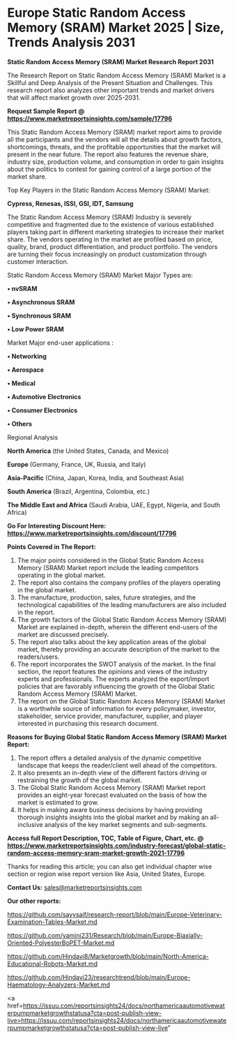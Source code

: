 # Europe Static Random Access Memory (SRAM) Market 2025 | Size, Trends Analysis 2031

<strong>Static Random Access Memory (SRAM) Market Research Report 2031</strong>

The Research Report on Static Random Access Memory (SRAM) Market is a Skillful and Deep Analysis of the Present Situation and Challenges. This research report also analyzes other important trends and market drivers that will affect market growth over 2025-2031.

<strong>Request Sample Report @ <a href=https://www.marketreportsinsights.com/sample/17796>https://www.marketreportsinsights.com/sample/17796</a></strong>

This Static Random Access Memory (SRAM) market report aims to provide all the participants and the vendors will all the details about growth factors, shortcomings, threats, and the profitable opportunities that the market will present in the near future. The report also features the revenue share, industry size, production volume, and consumption in order to gain insights about the politics to contest for gaining control of a large portion of the market share.

Top Key Players in the Static Random Access Memory (SRAM) Market:

<strong>Cypress, Renesas, ISSI, GSI, IDT, Samsung</strong>

The Static Random Access Memory (SRAM) Industry is severely competitive and fragmented due to the existence of various established players taking part in different marketing strategies to increase their market share. The vendors operating in the market are profiled based on price, quality, brand, product differentiation, and product portfolio. The vendors are turning their focus increasingly on product customization through customer interaction.

Static Random Access Memory (SRAM) Market Major Types are:

<strong>• nvSRAM

• Asynchronous SRAM

• Synchronous SRAM

• Low Power SRAM</strong>

Market Major end-user applications :

<strong>• Networking

• Aerospace

• Medical

• Automotive Electronics

• Consumer Electronics

• Others</strong>

Regional Analysis

</u><strong><b>North America</b></strong> (the United States, Canada, and Mexico)

<strong><b>Europe </b></strong>(Germany, France, UK, Russia, and Italy)

<strong><b>Asia-Pacific</b></strong> (China, Japan, Korea, India, and Southeast Asia)

<strong><b>South America</b></strong> (Brazil, Argentina, Colombia, etc.)

<strong><b>The Middle East and Africa</b></strong> (Saudi Arabia, UAE, Egypt, Nigeria, and South Africa)

<strong>Go For Interesting Discount Here: <a href=https://www.marketreportsinsights.com/discount/17796>https://www.marketreportsinsights.com/discount/17796</a></strong>

<strong>Points Covered in The Report:</strong>
<ol>
  <li>The major points considered in the Global Static Random Access Memory (SRAM) Market report include the leading competitors operating in the global market.</li>
  <li>The report also contains the company profiles of the players operating in the global market.</li>
  <li>The manufacture, production, sales, future strategies, and the technological capabilities of the leading manufacturers are also included in the report.</li>
  <li>The growth factors of the Global Static Random Access Memory (SRAM) Market are explained in-depth, wherein the different end-users of the market are discussed precisely.</li>
  <li>The report also talks about the key application areas of the global market, thereby providing an accurate description of the market to the readers/users.</li>
  <li>The report incorporates the SWOT analysis of the market. In the final section, the report features the opinions and views of the industry experts and professionals. The experts analyzed the export/import policies that are favorably influencing the growth of the Global Static Random Access Memory (SRAM) Market.</li>
  <li>The report on the Global Static Random Access Memory (SRAM) Market is a worthwhile source of information for every policymaker, investor, stakeholder, service provider, manufacturer, supplier, and player interested in purchasing this research document.</li>
</ol>
<strong>Reasons for Buying Global Static Random Access Memory (SRAM) Market Report:</strong>

<ol>
  <li>The report offers a detailed analysis of the dynamic competitive landscape that keeps the reader/client well ahead of the competitors.</li>
  <li>It also presents an in-depth view of the different factors driving or restraining the growth of the global market.</li>
  <li>The Global Static Random Access Memory (SRAM) Market report provides an eight-year forecast evaluated on the basis of how the market is estimated to grow.</li>
  <li>It helps in making aware business decisions by having providing thorough insights insights into the global market and by making an all-inclusive analysis of the key market segments and sub-segments.</li>
</ol>
<strong>Access full Report Description, TOC, Table of Figure, Chart, etc. @ <a href=https://www.marketreportsinsights.com/industry-forecast/global-static-random-access-memory-sram-market-growth-2021-17796>https://www.marketreportsinsights.com/industry-forecast/global-static-random-access-memory-sram-market-growth-2021-17796</a></strong>


Thanks for reading this article; you can also get individual chapter wise section or region wise report version like Asia, United States, Europe.

<strong>Contact Us:</strong>
sales@marketreportsinsights.com

<strong>Our other reports:</strong>

<a href=https://github.com/sayysaif/research-report/blob/main/Europe-Veterinary-Examination-Tables-Market.md>https://github.com/sayysaif/research-report/blob/main/Europe-Veterinary-Examination-Tables-Market.md</a>

<a href=https://github.com/yamini231/Research/blob/main/Europe-Biaxially-Oriented-PolyesterBoPET-Market.md>https://github.com/yamini231/Research/blob/main/Europe-Biaxially-Oriented-PolyesterBoPET-Market.md</a>

<a href=https://github.com/Hindavi8/Marketgrowth/blob/main/North-America-Educational-Robots-Market.md>https://github.com/Hindavi8/Marketgrowth/blob/main/North-America-Educational-Robots-Market.md</a>

<a href=https://github.com/Hindavi23/researchtrend/blob/main/Europe-Haematology-Analyzers-Market.md>https://github.com/Hindavi23/researchtrend/blob/main/Europe-Haematology-Analyzers-Market.md</a>

<a href=https://issuu.com/reportsinsights24/docs/northamericaautomotivewaterpumpmarketgrowthstatusa?cta=post-publish-view-live>https://issuu.com/reportsinsights24/docs/northamericaautomotivewaterpumpmarketgrowthstatusa?cta=post-publish-view-live</a>"

